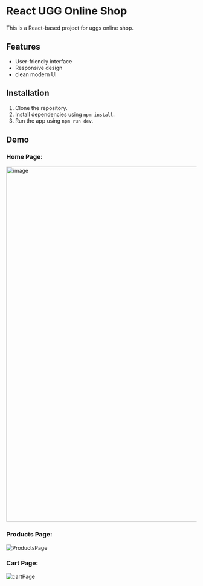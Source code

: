 # React UGG Online Shop
This is a React-based project for uggs online shop.  

## Features
- User-friendly interface  
- Responsive design  
- clean modern UI

## Installation
1. Clone the repository.  
2. Install dependencies using `npm install`. 
4. Run the app using `npm run dev`.  

## Demo
### Home Page:
<img width="941" alt="image" src="https://github.com/user-attachments/assets/8326162d-44f6-4631-b87d-39086dc66d3b" />

### Products Page:
![ProductsPage](https://github.com/user-attachments/assets/af998b38-1010-41a4-b0f8-9f1086487238)

### Cart Page:
![cartPage](https://github.com/user-attachments/assets/106660ba-6687-4868-bb2c-e98936f028e2)
